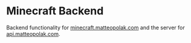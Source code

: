 # Minecraft Backend

Backend functionality for [minecraft.matteopolak.com](https://minecraft.matteopolak.com)
and the server for [api.matteopolak.com](https://minecraft.matteopolak.com).
